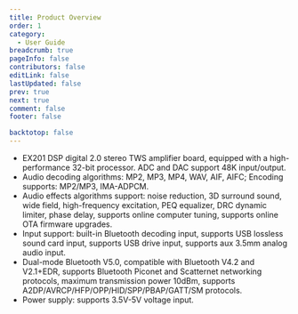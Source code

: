 ```yaml
---
title: Product Overview
order: 1
category:
  - User Guide
breadcrumb: true
pageInfo: false
contributors: false
editLink: false
lastUpdated: false
prev: true
next: true
comment: false
footer: false

backtotop: false
---
```


<!-- more -->

- EX201 DSP digital 2.0 stereo TWS amplifier board, equipped with a high-performance 32-bit processor. ADC and DAC support 48K input/output.
- Audio decoding algorithms: MP2, MP3, MP4, WAV, AIF, AIFC; Encoding supports: MP2/MP3, IMA-ADPCM.
- Audio effects algorithms support: noise reduction, 3D surround sound, wide field, high-frequency excitation, PEQ equalizer, DRC dynamic limiter, phase delay, supports online computer tuning, supports online OTA firmware upgrades.
- Input support: built-in Bluetooth decoding input, supports USB lossless sound card input, supports USB drive input, supports aux 3.5mm analog audio input.
- Dual-mode Bluetooth V5.0, compatible with Bluetooth V4.2 and V2.1+EDR, supports Bluetooth Piconet and Scatternet networking protocols, maximum transmission power 10dBm, supports A2DP/AVRCP/HFP/OPP/HID/SPP/PBAP/GATT/SM protocols.
- Power supply: supports 3.5V-5V voltage input.